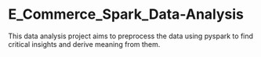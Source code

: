 # E_Commerce_Spark_Data-Analysis
This data analysis project aims to preprocess the data using pyspark to find critical insights and derive meaning from them. 
